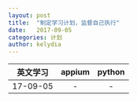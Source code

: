 ```yaml
---
layout: post
title:  "制定学习计划，监督自己执行"
date:   2017-09-05
categories: 计划
author: kelydia
---
```


|英文学习|appium|python|
| :---: | :---: | :---: |
|17-09-05| - | - |